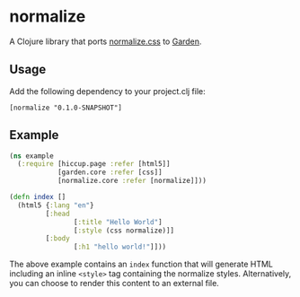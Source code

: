 # normalize

A Clojure library that ports [normalize.css](http://necolas.github.io/normalize.css/) to [Garden](https://github.com/noprompt/garden).

## Usage

Add the following dependency to your project.clj file:

```
[normalize "0.1.0-SNAPSHOT"]
```

## Example


```clojure
(ns example
  (:require [hiccup.page :refer [html5]]
            [garden.core :refer [css]]
            [normalize.core :refer [normalize]]))

(defn index []
  (html5 {:lang "en"}
         [:head
                [:title "Hello World"]
                [:style (css normalize)]]
         [:body
                [:h1 "hello world!"]]))
```

The above example contains an `index` function that will generate HTML including an inline `<style>` tag containing the normalize styles. Alternatively, you can choose to render this content to an external file.
